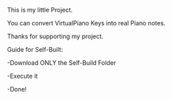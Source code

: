 This is my little  Project.

You can convert VirtualPiano Keys into real Piano notes.

Thanks for supporting my project.

Guide for Self-Built:
 
   -Download ONLY the Self-Build Folder
 
   -Execute it
 
   -Done!
